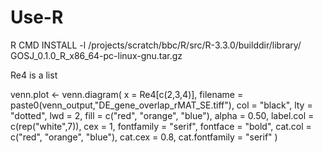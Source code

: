 # Use-R

R CMD INSTALL -l /projects/scratch/bbc/R/src/R-3.3.0/builddir/library/ GOSJ_0.1.0_R_x86_64-pc-linux-gnu.tar.gz

Re4 is a list

 venn.plot <- venn.diagram(
    x = Re4[c(2,3,4)],
    filename = paste0(venn_output,"DE_gene_overlap_rMAT_SE.tiff"),
    col = "black",
    lty = "dotted",
    lwd = 2,
    fill = c("red", "orange", "blue"),
    alpha = 0.50,
    label.col = c(rep("white",7)),
    cex = 1,
    fontfamily = "serif",
    fontface = "bold",
    cat.col = c("red", "orange", "blue"),
    cat.cex = 0.8,
    cat.fontfamily = "serif"
  )

